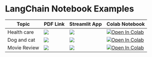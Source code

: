 # LangChain Notebook Examples

| Topic            | PDF Link                                                                                                                                     | Streamlit App                                                                                      | Colab Notebook                                                                                                                                           |
|------------------|----------------------------------------------------------------------------------------------------------------------------------------------|------------------------------------------------------------------------------------------------------|-----------------------------------------------------------------------------------------------------------------------------------------------------------|
| Health care     | <a href="PDF_LINK_HERE" target="_parent"><img src="https://img.shields.io/badge/Open in PDF-%23FF0000.svg?style=flat-square&logo=adobe&logoColor=white"/></a> | <a href="STREAMLIT_LINK_HERE" target="_parent"><img src="https://static.streamlit.io/badges/streamlit_badge_black_white.svg"/></a> | <a href="https://colab.research.google.com/drive/1fd4mjNBqm8ICgQIOHdwJPTe9UuiMNCEd?usp=sharing" target="_parent"><img src="https://colab.research.google.com/assets/colab-badge.svg" alt="Open In Colab"/></a> |
|  Dog and cat    | <a href="PDF_LINK_HERE" target="_parent"><img src="https://img.shields.io/badge/Open in PDF-%23FF0000.svg?style=flat-square&logo=adobe&logoColor=white"/></a> | <a href="STREAMLIT_LINK_HERE" target="_parent"><img src="https://static.streamlit.io/badges/streamlit_badge_black_white.svg"/></a> | <a href="https://colab.research.google.com/drive/1EoPc2OQGnFLfjJFJ4o9lLECdfdpS_tqi#scrollTo=jARrp2xELlss" target="_parent"><img src="https://colab.research.google.com/assets/colab-badge.svg" alt="Open In Colab"/></a> |
| Movie Review    | <a href="PDF_LINK_HERE" target="_parent"><img src="https://img.shields.io/badge/Open in PDF-%23FF0000.svg?style=flat-square&logo=adobe&logoColor=white"/></a> | <a href="STREAMLIT_LINK_HERE" target="_parent"><img src="https://static.streamlit.io/badges/streamlit_badge_black_white.svg"/></a> | <a href="https://colab.research.google.com/drive/1s9dlWvUQN0BNMnxSWduBqczK7mmiQX7y?usp=sharing" target="_parent"><img src="https://colab.research.google.com/assets/colab-badge.svg" alt="Open In Colab"/></a> |
